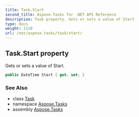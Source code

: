 ```yaml
---
title: Task.Start
second_title: Aspose.Tasks for .NET API Reference
description: Task property. Gets or sets a value of Start
type: docs
weight: 1110
url: /net/aspose.tasks/task/start/
---
```

## Task.Start property

Gets or sets a value of Start.

```csharp
public DateTime Start { get; set; }
```

### See Also

* class [Task](../)
* namespace [Aspose.Tasks](../../task/)
* assembly [Aspose.Tasks](../../../)


